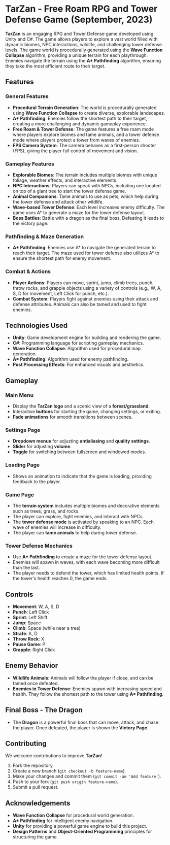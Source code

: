 # TarZan - Free Roam RPG and Tower Defense Game (September, 2023)

**TarZan** is an engaging RPG and Tower Defense game developed using Unity and C#. The game allows players to explore a vast world filled with dynamic biomes, NPC interactions, wildlife, and challenging tower defense levels. The game world is procedurally generated using the **Wave Function Collapse** algorithm, providing a unique terrain for each playthrough. Enemies navigate the terrain using the **A\* Pathfinding** algorithm, ensuring they take the most efficient route to their target.

## Features

### General Features

- **Procedural Terrain Generation**: The world is procedurally generated using **Wave Function Collapse** to create diverse, explorable landscapes.
- **A\* Pathfinding**: Enemies follow the shortest path to their target, creating a more challenging and dynamic gameplay experience.
- **Free Roam & Tower Defense**: The game features a free roam mode where players explore biomes and tame animals, and a tower defense mode where players protect a tower from waves of enemies.
- **FPS Camera System**: The camera behaves as a first-person shooter (FPS), giving the player full control of movement and vision.

### Gameplay Features

- **Explorable Biomes**: The terrain includes multiple biomes with unique foliage, weather effects, and interactive elements.
- **NPC Interactions**: Players can speak with NPCs, including one located on top of a giant tree to start the tower defense game.
- **Animal Companions**: Tame animals to use as pets, which help during the tower defense and attack other wildlife.
- **Wave-based Tower Defense**: Each level increases enemy difficulty. The game uses A\* to generate a maze for the tower defense layout.
- **Boss Battles**: Battle with a dragon as the final boss. Defeating it leads to the victory page.

### Pathfinding & Maze Generation

- **A\* Pathfinding**: Enemies use A\* to navigate the generated terrain to reach their target. The maze used for tower defense also utilizes A\* to ensure the shortest path for enemy movement.

### Combat & Actions

- **Player Actions**: Players can move, sprint, jump, climb trees, punch, throw rocks, and grapple objects using a variety of controls (e.g., W, A, S, D for movement, Left Click for punch, etc.).
- **Combat System**: Players fight against enemies using their attack and defense attributes. Animals can also be tamed and used to fight enemies.

## Technologies Used

- **Unity**: Game development engine for building and rendering the game.
- **C#**: Programming language for scripting gameplay mechanics.
- **Wave Function Collapse**: Algorithm used for procedural map generation.
- **A\* Pathfinding**: Algorithm used for enemy pathfinding.
- **Post Processing Effects**: For enhanced visuals and aesthetics.

## Gameplay

### Main Menu

- Display the **TarZan logo** and a scenic view of a **forest/grassland**.
- Interactive **buttons** for starting the game, changing settings, or exiting.
- **Fade animations** for smooth transitions between scenes.

### Settings Page

- **Dropdown menus** for adjusting **antialiasing** and **quality settings**.
- **Slider** for adjusting **volume**.
- **Toggle** for switching between fullscreen and windowed modes.

### Loading Page

- Shows an animation to indicate that the game is loading, providing feedback to the player.

### Game Page

- The **terrain system** includes multiple biomes and decorative elements such as trees, grass, and rocks.
- The player can explore, fight enemies, and interact with NPCs.
- The **tower defense mode** is activated by speaking to an NPC. Each wave of enemies will increase in difficulty.
- The player can **tame animals** to help during tower defense.

### Tower Defense Mechanics

- Use **A\* Pathfinding** to create a maze for the tower defense layout.
- Enemies will spawn in waves, with each wave becoming more difficult than the last.
- The player needs to defend the tower, which has limited health points. If the tower's health reaches 0, the game ends.

## Controls

- **Movement**: W, A, S, D
- **Punch**: Left Click
- **Sprint**: Left Shift
- **Jump**: Space
- **Climb**: Space (while near a tree)
- **Strafe**: A, D
- **Throw Rock**: X
- **Pause Game**: P
- **Grapple**: Right Click

## Enemy Behavior

- **Wildlife Animals**: Animals will follow the player if close, and can be tamed once defeated.
- **Enemies in Tower Defense**: Enemies spawn with increasing speed and health. They follow the shortest path to the tower using **A\* Pathfinding**.

## Final Boss - The Dragon

- The **Dragon** is a powerful final boss that can move, attack, and chase the player. Once defeated, the player is shown the **Victory Page**.

## Contributing

We welcome contributions to improve **TarZan**!

1. Fork the repository.
2. Create a new branch (`git checkout -b feature-name`).
3. Make your changes and commit them (`git commit -am 'Add feature'`).
4. Push to your fork (`git push origin feature-name`).
5. Submit a pull request.

## Acknowledgements

- **Wave Function Collapse** for procedural world generation.
- **A\* Pathfinding** for intelligent enemy navigation.
- **Unity** for providing a powerful game engine to build this project.
- **Design Patterns** and **Object-Oriented Programming** principles for structuring the game.
